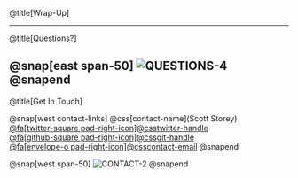 @title[Wrap-Up]

---
@title[Questions?]

@snap[east span-50]
![QUESTIONS-4](template/img/questions-4.png)
@snapend
---
@title[Get In Touch]

@snap[west contact-links]
@css[contact-name](Scott Storey)<br>
<a href="https://twitter.com/scottstorey">
@fa[twitter-square pad-right-icon]@css[twitter-handle](@scottstorey)
</a><br>
<a href="https://github.com/gitpitch/sjstore2">
@fa[github-square pad-right-icon]@css[git-handle](sjstore2)
</a><br>
<a href="mailto: me@scottstorey.co.uk">
@fa[envelope-o pad-right-icon]@css[contact-email](me@scottstorey.co.uk)
</a>
@snapend

@snap[west span-50]
![CONTACT-2](template/img/contact-2.png)
@snapend
